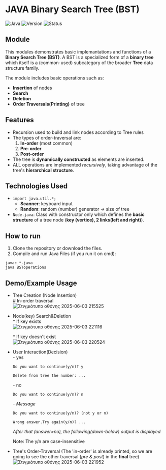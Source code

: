 # JAVA Binary Search Tree (BST)
![Java](https://img.shields.io/badge/Language-Java-blue)
![Version](https://img.shields.io/badge/Version-1.0-orange)
![Status](https://img.shields.io/badge/Status-Completed-brightgreen)

## Module
This modules demonstrates basic implemantations and functions of a **Binary Search Tree (BST)**. A BST is a specialized form of a **binary tree** which itself is a (common-used) subcategory of the broader **Tree** data structure family.

The module includes basic operations such as:
- **Insertion** of nodes
- **Search**
- **Deletion**
- **Order Traversals(Printing)** of tree

## Features
- Recursion used to build and link nodes according to Tree rules
- The types of order-traversal are:
  1. **In-order** (most common)
  2. **Pre-order**
  3. **Post-order**
- The tree is **dynamically constructed** as elements are inserted.
- ALL operations are implemented *recursively*, taking advantage of the tree's **hierarchical structure**.

## Technologies Used
- `import java.util.*;`
  - **Scanner**: keyboard input
  - **Random**: random (number) generator -> size of tree
- `Node.java`: Class with constructor only which defines the **basic structure** of a tree node (**key (vertice), 2 links(left and right)**).

 ## How to run
1. Clone the repository or download the files.
2. Compile and run Java Files (if you run it on cmd):
```
javac *.java
java BSToperations
```

## Demo/Example Usage
- Tree Creation (Node Insertion) <br>
  \# In-order traversal<br>
  ![Στιγμιότυπο οθόνης 2025-06-03 215525](https://github.com/user-attachments/assets/b610cf29-2ae8-4895-a6be-93a49c0cc81e)

- Node(key) Search&Deletion <br>
  \* If key exists <br>
  ![Στιγμιότυπο οθόνης 2025-06-03 221116](https://github.com/user-attachments/assets/63765c41-455c-4bb9-9399-47d813864920)
   
  \* If key doesn't exist <br>
  ![Στιγμιότυπο οθόνης 2025-06-03 220524](https://github.com/user-attachments/assets/a6bf6d5b-c23d-436b-9b0c-25f2581b94af)
  
- User Interaction(Decision) <br>
  \- yes
    ```
    Do you want to continue(y/n)? y
  
    Delete from tree the number: ...
    ```
  \- no
    ```
    Do you want to continue(y/n)? n
    ```
  \- *Message*
    ```
    Do you want to continue(y/n)? (not y or n)

    Wrong answer.Try again(y/n)? ...
    ```

    *After that (answer=no), the following(down-below) output is displayed*

    Note: The y/n are case-insensitive
  
- Tree's Order-Traversal (The 'in-order' is already printed, so we are going to see the other traversal (*pre & post*) in the **final** tree)
![Στιγμιότυπο οθόνης 2025-06-03 221952](https://github.com/user-attachments/assets/d12283d0-23ee-4755-8abc-7fa17de850ed)
